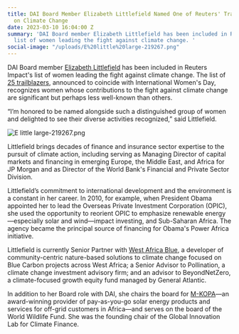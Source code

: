 ```yaml
---
title: DAI Board Member Elizabeth Littlefield Named One of Reuters' Trailblazing Women
  on Climate Change
date: 2023-03-10 16:04:00 Z
summary: 'DAI Board member Elizabeth Littlefield has been included in Reuters Impact''s
  list of women leading the fight against climate change. '
social-image: "/uploads/E%20little%20large-219267.png"
---
```


DAI Board member [Elizabeth Littlefield](https://www.dai.com/who-we-are/board/elizabeth-littlefield) has been included in Reuters Impact's list of women leading the fight against climate change. The list of [25 trailblazers](https://www.reuters.com/business/sustainable-business/twenty-five-trailblazing-women-leading-fight-against-climate-change-2023-03-07/), announced to coincide with International Women's Day, recognizes women whose contributions to the fight against climate change are significant but perhaps less well-known than others.

“I’m honored to be named alongside such a distinguished group of women and delighted to see their diverse activities recognized,” said Littlefield.

![E little large-219267.png](/uploads/E%20little%20large-219267.png)

Littlefield brings decades of finance and insurance sector expertise to the pursuit of climate action, including serving as Managing Director of capital markets and financing in emerging Europe, the Middle East, and Africa for JP Morgan and as Director of the World Bank's Financial and Private Sector Division. 

Littlefield’s commitment to international development and the environment is a constant in her career. In 2010, for example, when President Obama appointed her to lead the Overseas Private Investment Corporation (OPIC), she used the opportunity to reorient OPIC to emphasize renewable energy—especially solar and wind—impact investing, and Sub-Saharan Africa. The agency became the principal source of financing for Obama's Power Africa initiative.

Littlefield is currently Senior Partner with [West Africa Blue](http://www.westafricablue.org/), a developer of community-centric nature-based solutions to climate change focused on Blue Carbon projects across West Africa; a Senior Advisor to Pollination, a climate change investment advisory firm; and an advisor to BeyondNetZero, a climate-focused growth equity fund managed by General Atlantic. 

In addition to her Board role with DAI, she chairs the board for [M-KOPA](https://m-kopa.com/)—an award-winning provider of pay-as-you-go solar energy products and services for off-grid customers in Africa—and serves on the board of the World Wildlife Fund. She was the founding chair of the Global Innovation Lab for Climate Finance.



